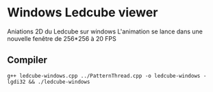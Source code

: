 # Windows Ledcube viewer

Aniations 2D du Ledcube sur windows
L'animation se lance dans une nouvelle fenêtre de 256*256 à 20 FPS

## Compiler

`g++ ledcube-windows.cpp ../PatternThread.cpp -o ledcube-windows -lgdi32 && ./ledcube-windows`
